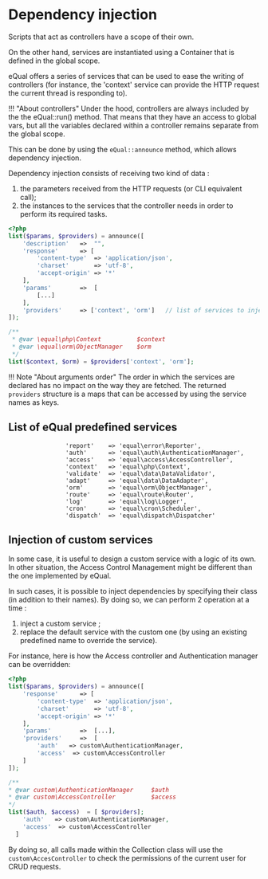 # Dependency injection

Scripts that act as controllers have a scope of their own.

On the other hand, services are instantiated using a Container that is defined in the global scope.

eQual offers a series of services that can be used to ease the writing of controllers (for instance, the 'context' service can provide the HTTP request the current thread is responding to).



!!! "About controllers"
    Under the hood, controllers are always included by the the eQual::run() method. That means that they have an access to global vars, but all the variables declared within a controller remains separate from the global scope.



This can be done by using the `eQual::announce` method, which allows dependency injection.

Dependency injection consists of receiving two kind of data : 

1) the parameters received from the HTTP requests (or CLI equivalent call);
2) the instances to the services that the controller needs in order to perform its required tasks.



```php
<?php
list($params, $providers) = announce([
    'description'	=>	"",
    'response'      => [
        'content-type'  => 'application/json',
        'charset'       => 'utf-8',
        'accept-origin' => '*'
    ],    
    'params' 		=>	[
    	[...]
    ],    
    'providers'     => ['context', 'orm']   // list of services to inject    
]);

/**
 * @var \equal\php\Context          $context
 * @var \equal\orm\ObjectManager    $orm
 */
list($context, $orm) = $providers['context', 'orm'];
```

!!! Note "About arguments order"
    The order in which the services are declared has no impact on the way they are fetched. The returned `providers` structure is a maps that can be accessed by using the service names as keys.

## List of eQual predefined services

```
                'report'    => 'equal\error\Reporter',
                'auth'      => 'equal\auth\AuthenticationManager',
                'access'    => 'equal\access\AccessController',
                'context'   => 'equal\php\Context',
                'validate'  => 'equal\data\DataValidator',
                'adapt'     => 'equal\data\DataAdapter',
                'orm'       => 'equal\orm\ObjectManager',
                'route'     => 'equal\route\Router',
                'log'       => 'equal\log\Logger',
                'cron'      => 'equal\cron\Scheduler',
                'dispatch'  => 'equal\dispatch\Dispatcher'
```



## Injection of custom services

In some case, it is useful to design a custom service with a logic of its own.
In other situation, the Access Control Management might be different than the one implemented by eQual. 

In such cases, it is possible to inject dependencies by specifying their class (in addition to their names).
By doing so, we can perform 2 operation at a time : 
1) inject a custom service ;
2) replace the default service with the custom one (by using an existing predefined name to override the service).

For instance, here is how the Access controller and Authentication manager can be overridden:

```php
<?php
list($params, $providers) = announce([
    'response'      => [
        'content-type'  => 'application/json',
        'charset'       => 'utf-8',
        'accept-origin' => '*'
    ],    
    'params' 		=>	[...],
    'providers'     =>  [
        'auth'   => custom\AuthenticationManager,
        'access'  => custom\AccessController
    ]
]);

/**
* @var custom\AuthenticationManager		$auth
* @var custom\AccessController			$access
*/
list($auth, $access)  = [ $providers];
	'auth'   => custom\AuthenticationManager,
	'access'  => custom\AccessController
  ]
```



By doing so, all calls made within the Collection class will use the `custom\AccesController` to check the permissions of the current user for CRUD requests.
